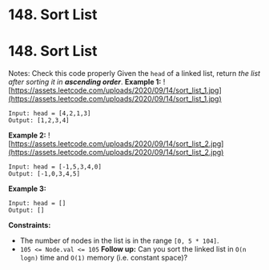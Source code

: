 # 148. Sort List

# 148. Sort List
Notes: Check this code properly
Given the `head` of a linked list, return *the list after sorting it in **ascending order***.
**Example 1:**
![https://assets.leetcode.com/uploads/2020/09/14/sort_list_1.jpg](https://assets.leetcode.com/uploads/2020/09/14/sort_list_1.jpg)
```
Input: head = [4,2,1,3]
Output: [1,2,3,4]
```
**Example 2:**
![https://assets.leetcode.com/uploads/2020/09/14/sort_list_2.jpg](https://assets.leetcode.com/uploads/2020/09/14/sort_list_2.jpg)
```
Input: head = [-1,5,3,4,0]
Output: [-1,0,3,4,5]
```
**Example 3:**
```
Input: head = []
Output: []
```
**Constraints:**
- The number of nodes in the list is in the range `[0, 5 * 104]`.
- `105 <= Node.val <= 105`
**Follow up:** Can you sort the linked list in `O(n logn)` time and `O(1)` memory (i.e. constant space)?